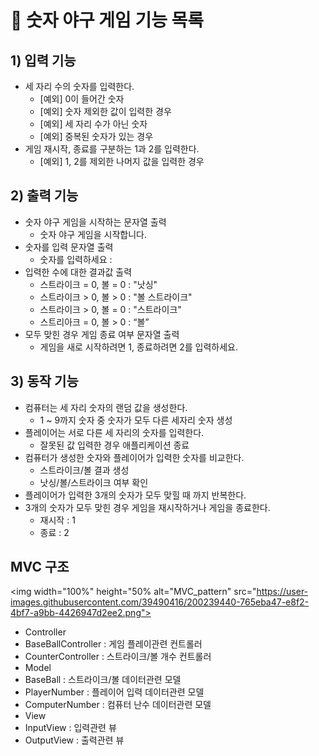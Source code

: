 # 🚀 숫자 야구 게임 기능 목록
## 1) 입력 기능

- 세 자리 수의 숫자를 입력한다.
    - [예외] 0이 들어간 숫자
    - [예외] 숫자 제외한 값이 입력한 경우
    - [예외] 세 자리 수가 아닌 숫자
    - [예외] 중복된 숫자가 있는 경우
- 게임 재시작, 종료를 구분하는 1과 2를 입력한다.
    - [예외] 1, 2를 제외한 나머지 값을 입력한 경우
    

## 2) 출력 기능

- 숫자 야구 게임을 시작하는 문자열 출력
    - 숫자 야구 게임을 시작합니다.
- 숫자를 입력 문자열 출력
    - 숫자를 입력하세요 :
- 입력한 수에 대한 결과값 출력
    - 스트라이크 = 0, 볼 = 0 : "낫싱"
    - 스트라이크 > 0, 볼 > 0 : "볼 스트라이크"
    - 스트라이크 > 0, 볼 = 0 : "스트라이크"
    - 스트리아크 = 0, 볼 > 0 : “볼”
- 모두 맞힌 경우 게임 종료 여부 문자열 출력
    - 게임을 새로 시작하려면 1, 종료하려면 2를 입력하세요.
    

## 3) 동작 기능

- 컴퓨터는 세 자리 숫자의 랜덤 값을 생성한다.
    - 1 ~ 9까지 숫자 중 숫자가 모두 다른 세자리 숫자 생성
- 플레이어는 서로 다른 세 자리의 숫자를 입력한다.
    - 잘못된 값 입력한 경우 애플리케이션 종료
- 컴퓨터가 생성한 숫자와 플레이어가 입력한 숫자를 비교한다.
    - 스트라이크/볼 결과 생성
    - 낫싱/볼/스트라이크 여부 확인
- 플레이어가 입력한 3개의 숫자가 모두 맞힐 때 까지 반복한다.
- 3개의 숫자가 모두 맞힌 경우 게임을 재시작하거나 게임을 종료한다.
    - 재시작 : 1
    - 종료 : 2

## MVC 구조
<img width="100%" height="50% alt="MVC_pattern" src="https://user-images.githubusercontent.com/39490416/200239440-765eba47-e8f2-4bf7-a9bb-4426947d2ee2.png">

- Controller
 - BaseBallController : 게임 플레이관련 컨트롤러
 -  CounterController : 스트라이크/볼 개수 컨트롤러
- Model
 - BaseBall : 스트라이크/볼 데이터관련 모델
 - PlayerNumber : 플레이어 입력 데이터관련 모델
 - ComputerNumber : 컴퓨터 난수 데이터관련 모델
- View
 - InputView : 입력관련 뷰
 - OutputView : 출력관련 뷰
